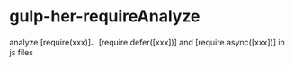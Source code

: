 # gulp-her-requireAnalyze
analyze [require(xxx)]、[require.defer([xxx])] and [require.async([xxx])] in js files
